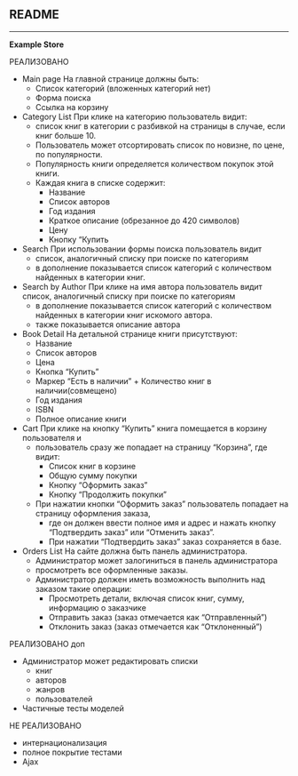 ## README
---
**Example Store**

РЕАЛИЗОВАНО

* Main page На главной странице должны быть:  
  + Список категорий (вложенных категорий нет)
  + Форма поиска
  + Ссылка на корзину
* Category List При клике на категорию пользователь видит:
  + список книг в категории с разбивкой на страницы в случае, если книг больше 10.
  + Пользователь может отсортировать список по новизне, по цене, по популярности.
  + Популярность книги определяется количеством покупок этой книги.
  + Каждая книга в списке содержит:
    + Название
    + Список авторов
    + Год издания
    + Краткое описание (обрезанное до 420 символов)
    + Цену
    + Кнопку “Купить
* Search При использовании формы поиска пользователь видит
  * список, аналогичный списку при поиске по категориям
  * в дополнение показывается список категорий с количеством найденных в категории книг.
* Search by Author При клике на имя автора пользователь видит список, аналогичный списку при поиске по 
категориям
  * в дополнение показывается список категорий с количеством  найденных в 
категории книг искомого автора.
  * также показывается описание автора
* Book Detail На детальной странице книги присутствуют:
  * Название
  * Список авторов
  * Цена
  * Кнопка “Купить”
  * Маркер “Есть в наличии” + Количество книг в наличии(совмещено)
  * Год издания
  * ISBN
  * Полное описание книги
* Cart При клике на кнопку “Купить” книга помещается в корзину пользователя и
  * пользователь сразу же попадает на страницу “Корзина”, где видит:
    * Список книг в корзине
    * Общую сумму покупки
    * Кнопку “Оформить заказ”
    * Кнопку “Продолжить покупки”
  * При нажатии кнопки “Оформить заказ” пользователь попадает на страницу оформления 
заказа,
    * где он должен ввести полное имя и адрес и нажать кнопку “Подтвердить заказ” 
или “Отменить заказ”.
    * При нажатии “Подтвердить заказ” заказ сохраняется в базе.
* Orders List На сайте должна быть панель администратора. 
  * Администратор может залогиниться в панель администратора 
  * просмотреть все оформленные заказы. 
  * Администратор должен иметь возможность выполнить над заказом такие операции:
    * Просмотреть детали, включая список книг, сумму, информацию о заказчике
    * Отправить заказ (заказ отмечается как “Отправленный”)
    * Отклонить заказ (заказ отмечается как “Отклоненный”)

РЕАЛИЗОВАНО доп
  * Администратор может редактировать списки
    * книг
    * авторов
    * жанров
    * пользователей
  * Частичные тесты моделей


НЕ РЕАЛИЗОВАНО
  * интернационализация
  * полное покрытие тестами
  * Ajax
    
